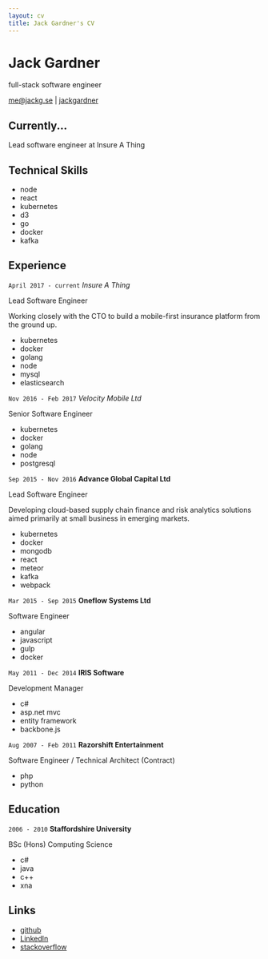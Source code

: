 ```yaml
---
layout: cv
title: Jack Gardner's CV
---
```


# Jack Gardner
full-stack software engineer

<div id="webaddress">
<i class="fa fa-envelope"></i> <a href="mailto:me@jackg.se">me@jackg.se</a>
|
<i class="fa fa-github"></i> <a href="http://github.com/jackgardner">jackgardner</a>
</div>

## Currently...
Lead software engineer at Insure A Thing

## Technical Skills
<ul class="skillz">
  <li>node</li>
  <li>react</li>
  <li>kubernetes</li>
  <li>d3</li>
  <li>go</li>
  <li>docker</li>
  <li>kafka</li>
</ul>

## Experience

`April 2017 - current`
*Insure A Thing*

Lead Software Engineer

Working closely with the CTO to build a mobile-first insurance platform from the ground up. 

<ul class="skillz">
  <li>kubernetes</li>
  <li>docker</li>
  <li>golang</li>
  <li>node</li>
  <li>mysql</li>
  <li>elasticsearch</li>
</ul>

`Nov 2016 - Feb 2017`
*Velocity Mobile Ltd*

Senior Software Engineer

<ul class="skillz">
  <li>kubernetes</li>
  <li>docker</li>
  <li>golang</li>
  <li>node</li>
  <li>postgresql</li>
</ul>

`Sep 2015 - Nov 2016`
__Advance Global Capital Ltd__

Lead Software Engineer

Developing cloud-based supply chain finance and risk analytics solutions aimed primarily at small business in emerging markets.

<ul class="skillz">
    <li>kubernetes</li>
    <li>docker</li>
    <li>mongodb</li>
    <li>react</li>
    <li>meteor</li>
    <li>kafka</li>
    <li>webpack</li>
</ul>


`Mar 2015 - Sep 2015`
__Oneflow Systems Ltd__

Software Engineer

<ul class="skillz">
    <li>angular</li>
    <li>javascript</li>
    <li>gulp</li>
    <li>docker</li>
</ul>


`May 2011 - Dec 2014`
__IRIS Software__

Development Manager

<ul class="skillz">
    <li>c#</li>
    <li>asp.net mvc</li>
    <li>entity framework</li>
    <li>backbone.js</li>
</ul>


`Aug 2007 - Feb 2011`
__Razorshift Entertainment__

Software Engineer / Technical Architect (Contract)
<ul class="skillz">
<li>php</li>
<li>python</li>
</ul>


## Education

`2006 - 2010`
__Staffordshire University__

BSc (Hons) Computing Science
<ul class="skillz">
<li>c#</li>
<li>java</li>
<li>c++</li>
<li>xna</li>
</ul>

## Links

* <i class="fa fa-github"></i> <a href="http://github.com/jackgardner">github</a>
* <i class="fa fa-linkedin"></i> <a href="https://uk.linkedin.com/in/gardnerjack">LinkedIn</a>
* <i class="fa fa-stack-overflow"></i> <a href="http://stackoverflow.com/users/2167436/jack-gardner">stackoverflow</a>



